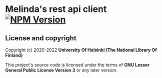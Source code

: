 # Melinda's rest api client [![NPM Version](https://img.shields.io/npm/v/@natlibfi/melinda-rest-api-client.svg)](https://npmjs.org/package/@natlibfi/melinda-rest-api-client)

## License and copyright

Copyright (c) 2020-2022 **University Of Helsinki (The National Library Of Finland)**

This project's source code is licensed under the terms of **GNU Lesser General Public License Version 3** or any later version.

